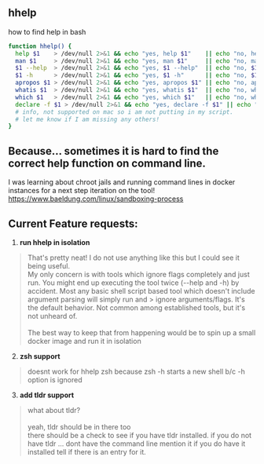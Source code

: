 ## hhelp
how to find help in bash

```bash
function hhelp() {
  help $1    > /dev/null 2>&1 && echo "yes, help $1"    || echo "no, help $1" ;
  man $1     > /dev/null 2>&1 && echo "yes, man $1"     || echo "no, man $1";
  $1 --help  > /dev/null 2>&1 && echo "yes, $1 --help"  || echo "no, $1 --help";
  $1 -h      > /dev/null 2>&1 && echo "yes, $1 -h"      || echo "no, $1 -h";
  apropos $1 > /dev/null 2>&1 && echo "yes, apropos $1" || echo "no, apropos $1";
  whatis $1  > /dev/null 2>&1 && echo "yes, whatis $1"  || echo "no, whatis $1";
  which $1   > /dev/null 2>&1 && echo "yes, which $1"   || echo "no, which $1";
  declare -f $1 > /dev/null 2>&1 && echo "yes, declare -f $1" || echo "no, declare -f $1"
  # info, not supported on mac so i am not putting in my script.
  # let me know if I am missing any others!
}
```

## Because... sometimes it is hard to find the correct help function on command line.
I was learning about chroot jails and running command lines in docker instances for a next step iteration on the tool!
https://www.baeldung.com/linux/sandboxing-process

## Current Feature requests:
1. **run hhelp in isolation**  
> That's pretty neat!  I do not use anything like this but I could see it being useful.  
> My only concern is with tools which ignore flags completely and just run. You might end up executing the tool twice (--help and -h) by accident. Most any basic shell script based tool which doesn't include argument parsing will simply run and > ignore arguments/flags. It's the default behavior. Not common among established tools, but it's not unheard of.  <br/><br/>
> The best way to keep that from happening would be to spin up a small docker image and run it in isolation
2. **zsh support**  
> doesnt work for hhelp zsh because zsh -h starts a new shell b/c -h option is ignored
3. **add tldr support**
> what about tldr?<br/><br/>
> yeah, tldr should be in there too  
> there should be a check to see if you have tldr installed.
> if you do not have tldr ... dont have the command line mention it
> if you do have it installed tell if there is an entry for it.


